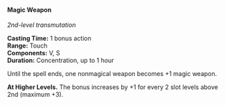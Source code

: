 #### Magic Weapon
<!-- TODO Check and tag this spell -->
<!-- markdownlint-disable-next-line no-emphasis-as-heading -->
_2nd-level transmutation_

**Casting Time:** 1 bonus action \
**Range:** Touch \
**Components:** V, S \
**Duration:** Concentration, up to 1 hour

Until the spell ends, one nonmagical weapon becomes +1 magic weapon.

**At Higher Levels.**
The bonus increases by +1 for every 2 slot levels above 2nd (maximum +3).
